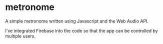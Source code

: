 # metronome
A simple metronome written using Javascript and the Web Audio API.

I've integrated Firebase into the code so that the app can be controlled by multiple users.
